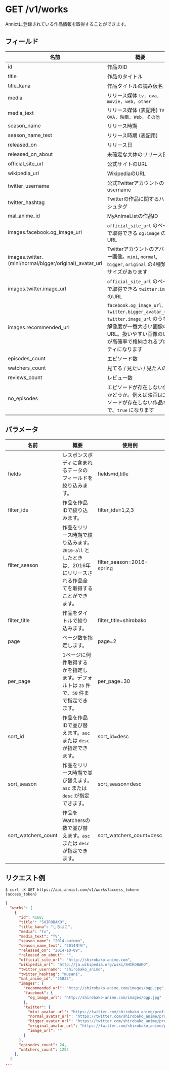 # GET /v1/works

Annictに登録されている作品情報を取得することができます。

## フィールド

| 名前 | 概要 |
| --- | --- |
| id | 作品のID |
| title | 作品のタイトル |
| title_kana | 作品タイトルの読み仮名 |
| media | リリース媒体 `tv, ova, movie, web, other` |
| media_text | リリース媒体 (表記用) `TV, OVA, 映画, Web, その他` |
| season_name | リリース時期 |
| season_name_text | リリース時期 (表記用) |
| released_on | リリース日 |
| released_on_about | 未確定な大体のリリース日 |
| official_site_url | 公式サイトのURL |
| wikipedia_url | WikipediaのURL |
| twitter_username | 公式Twitterアカウントのusername |
| twitter_hashtag | Twitterの作品に関するハッシュタグ |
| mal_anime_id | MyAnimeListの作品ID |
| images.facebook.og_image_url | `official_site_url` のページで取得できる `og:image` のURL |
| images.twitter.(mini/normal/bigger/original)_avatar_url | Twitterアカウントのアバター画像。`mini`, `normal`, `bigger`, `original` の4種類のサイズがあります |
| images.twitter.image_url | `official_site_url` のページで取得できる `twitter:image` のURL |
| images.recommended_url | `facebook.og_image_url`, `twitter.bigger_avatar_url`, `twitter.image_url` のうち、解像度が一番大きい画像のURL。扱いやすい画像のURLが高確率で格納されるプロパティになります |
| episodes_count | エピソード数 |
| watchers_count | 見てる / 見たい / 見た人の数 |
| reviews_count | レビュー数 |
| no_episodes | エピソードが存在しない作品かどうか。例えば映画はエピソードが存在しない作品なので、`true` になります |

## パラメータ

| 名前 | 概要 | 使用例 |
| --- | --- | --- |
| fields | レスポンスボディに含まれるデータのフィールドを絞り込みます。 | fields=id,title |
| filter_ids | 作品を作品IDで絞り込みます。 | filter_ids=1,2,3 |
| filter_season | 作品をリリース時期で絞り込みます。`2016-all` としたときは、2016年にリリースされる作品全てを取得することができます。 | filter_season=2016-spring |
| filter_title | 作品をタイトルで絞り込みます。 | filter_title=shirobako |
| page | ページ数を指定します。 | page=2 |
| per_page | 1ページに何件取得するかを指定します。デフォルトは `25` 件で、`50` 件まで指定できます。 | per_page=30 |
| sort_id | 作品を作品IDで並び替えます。`asc` または `desc` が指定できます。 | sort_id=desc |
| sort_season | 作品をリリース時期で並び替えます。`asc` または `desc` が指定できます。 | sort_season=desc |
| sort_watchers_count | 作品をWatchersの数で並び替えます。`asc` または `desc` が指定できます。 | sort_watchers_count=desc |

## リクエスト例

```
$ curl -X GET https://api.annict.com/v1/works?access_token=(access_token)
```

```json
{
  "works": [
    {
      "id": 4168,
      "title": "SHIROBAKO",
      "title_kana": "しろばこ",
      "media": "tv",
      "media_text": "TV",
      "season_name": "2014-autumn",
      "season_name_text": "2014年秋",
      "released_on": "2014-10-09",
      "released_on_about": "",
      "official_site_url": "http://shirobako-anime.com",
      "wikipedia_url": "http://ja.wikipedia.org/wiki/SHIROBAKO",
      "twitter_username": "shirobako_anime",
      "twitter_hashtag": "musani",
      "mal_anime_id": "25835",
      "images": {
        "recommended_url": "http://shirobako-anime.com/images/ogp.jpg",
        "facebook": {
          "og_image_url": "http://shirobako-anime.com/images/ogp.jpg"
        },
        "twitter": {
          "mini_avatar_url": "https://twitter.com/shirobako_anime/profile_image?size=mini",
          "normal_avatar_url": "https://twitter.com/shirobako_anime/profile_image?size=normal",
          "bigger_avatar_url": "https://twitter.com/shirobako_anime/profile_image?size=bigger",
          "original_avatar_url": "https://twitter.com/shirobako_anime/profile_image?size=original",
          "image_url": ""
        }
      },
      "episodes_count": 24,
      "watchers_count": 1254
    },
  ]
...
```
